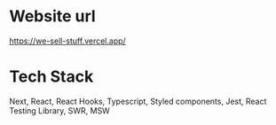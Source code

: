 # Website url

https://we-sell-stuff.vercel.app/

# Tech Stack

Next, React, React Hooks, Typescript, Styled components, Jest, React Testing Library, SWR, MSW
